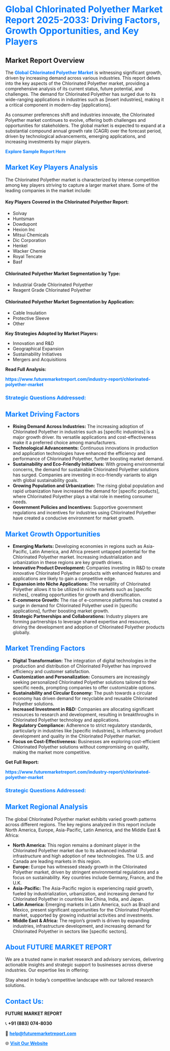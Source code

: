 <h1 style="color: #007BFF;">Global Chlorinated Polyether Market Report 2025-2033: Driving Factors, Growth Opportunities, and Key Players</h1>

<section id="overview">
<h2>Market Report Overview</h2>
<p>The <a href="https://www.futuremarketreport.com/industry-report/chlorinated-polyether-market" style="color: #007BFF; text-decoration: none;"><strong>Global Chlorinated Polyether Market</strong></a> is witnessing significant growth, driven by increasing demand across various industries. This report delves into the key aspects of the Chlorinated Polyether market, providing a comprehensive analysis of its current status, future potential, and challenges. The demand for Chlorinated Polyether has surged due to its wide-ranging applications in industries such as [insert industries], making it a critical component in modern-day [applications].</p>
<p>As consumer preferences shift and industries innovate, the Chlorinated Polyether market continues to evolve, offering both challenges and opportunities for stakeholders. The global market is expected to expand at a substantial compound annual growth rate (CAGR) over the forecast period, driven by technological advancements, emerging applications, and increasing investments by major players.</p>
</section>

<section id="overview">
<p><a href="https://www.futuremarketreport.com/request-sample/reportId=30990" style="color: #007BFF; text-decoration: none;"><strong>Explore Sample Report Here</strong></a></p>
</section>

<section id="key-players">
<h2 style="color: #007BFF;">Market Key Players Analysis</h2>
<p>The Chlorinated Polyether market is characterized by intense competition among key players striving to capture a larger market share. Some of the leading companies in the market include:</p>
<h4>Key Players Covered in the Chlorinated Polyether Report:</h4>
<ul><li>Solvay</li><li>Huntsman</li><li>Dowdupont</li><li>Hexion Inc</li><li>Mitsui Chemicals</li><li>Dic Corporation</li><li>Henkel</li><li>Wacker Chemie</li><li>Royal Tencate</li><li>Basf</li></ul>
<h4>Chlorinated Polyether Market Segmentation by Type:</h4>
<ul><li>Industrial Grade Chlorinated Polyether</li><li>Reagent Grade Chlorinated Polyether</li></ul>

<h4>Chlorinated Polyether Market Segmentation by Application:</h4>
<ul><li>Cable Insulation</li><li>Protective Sleeve</li><li>Other</li></ul>
<p><strong>Key Strategies Adopted by Market Players:</strong></p>
<ul>
<li>Innovation and R&D</li>
<li>Geographical Expansion</li>
<li>Sustainability Initiatives</li>
<li>Mergers and Acquisitions</li>
</ul>
</section>

<section>
<p><strong>Read Full Analysis: </strong></p><a href="https://www.futuremarketreport.com/industry-report/chlorinated-polyether-market" style="color: #007BFF; text-decoration: none;"><strong>https://www.futuremarketreport.com/industry-report/chlorinated-polyether-market</strong></a>
<h3 style="color: #007BFF;">Strategic Questions Addressed:</h3>
</section>

<section id="driving-factors">
<h2 style="color: #007BFF;">Market Driving Factors</h2>
<ul>
<li><strong>Rising Demand Across Industries:</strong> The increasing adoption of Chlorinated Polyether in industries such as [specific industries] is a major growth driver. Its versatile applications and cost-effectiveness make it a preferred choice among manufacturers.</li>
<li><strong>Technological Advancements:</strong> Continuous innovations in production and application technologies have enhanced the efficiency and performance of Chlorinated Polyether, further boosting market demand.</li>
<li><strong>Sustainability and Eco-Friendly Initiatives:</strong> With growing environmental concerns, the demand for sustainable Chlorinated Polyether solutions has surged. Companies are investing in eco-friendly variants to align with global sustainability goals.</li>
<li><strong>Growing Population and Urbanization:</strong> The rising global population and rapid urbanization have increased the demand for [specific products], where Chlorinated Polyether plays a vital role in meeting consumer needs.</li>
<li><strong>Government Policies and Incentives:</strong> Supportive government regulations and incentives for industries using Chlorinated Polyether have created a conducive environment for market growth.</li>
</ul>
</section>

<section id="growth-opportunities">
<h2 style="color: #007BFF;">Market Growth Opportunities</h2>
<ul>
<li><strong>Emerging Markets:</strong> Developing economies in regions such as Asia-Pacific, Latin America, and Africa present untapped potential for the Chlorinated Polyether market. Increasing industrialization and urbanization in these regions are key growth drivers.</li>
<li><strong>Innovative Product Development:</strong> Companies investing in R&D to create innovative Chlorinated Polyether products with enhanced features and applications are likely to gain a competitive edge.</li>
<li><strong>Expansion into Niche Applications:</strong> The versatility of Chlorinated Polyether allows it to be utilized in niche markets such as [specific niches], creating opportunities for growth and diversification.</li>
<li><strong>E-commerce Growth:</strong> The rise of e-commerce platforms has created a surge in demand for Chlorinated Polyether used in [specific applications], further boosting market growth.</li>
<li><strong>Strategic Partnerships and Collaborations:</strong> Industry players are forming partnerships to leverage shared expertise and resources, driving the development and adoption of Chlorinated Polyether products globally.</li>
</ul>
</section>

<section id="trending-factors">
<h2 style="color: #007BFF;">Market Trending Factors</h2>
<ul>
<li><strong>Digital Transformation:</strong> The integration of digital technologies in the production and distribution of Chlorinated Polyether has improved efficiency and customer satisfaction.</li>
<li><strong>Customization and Personalization:</strong> Consumers are increasingly seeking personalized Chlorinated Polyether solutions tailored to their specific needs, prompting companies to offer customizable options.</li>
<li><strong>Sustainability and Circular Economy:</strong> The push towards a circular economy has driven demand for recyclable and reusable Chlorinated Polyether solutions.</li>
<li><strong>Increased Investment in R&D:</strong> Companies are allocating significant resources to research and development, resulting in breakthroughs in Chlorinated Polyether technology and applications.</li>
<li><strong>Regulatory Compliance:</strong> Adherence to strict regulatory standards, particularly in industries like [specific industries], is influencing product development and quality in the Chlorinated Polyether market.</li>
<li><strong>Focus on Cost-Effectiveness:</strong> Businesses are exploring cost-efficient Chlorinated Polyether solutions without compromising on quality, making the market more competitive.</li>
</ul>
</section>

<section>
<p><strong>Get Full Report: </strong></p><a href="https://www.futuremarketreport.com/industry-report/chlorinated-polyether-market" style="color: #007BFF; text-decoration: none;"><strong>https://www.futuremarketreport.com/industry-report/chlorinated-polyether-market</strong></a>
<h3 style="color: #007BFF;">Strategic Questions Addressed:</h3>
</section>


<section id="regional-analysis">
<h2 style="color: #007BFF;">Market Regional Analysis</h2>
<p>The global Chlorinated Polyether market exhibits varied growth patterns across different regions. The key regions analyzed in this report include North America, Europe, Asia-Pacific, Latin America, and the Middle East & Africa:</p>
<ul>
<li><strong>North America:</strong> This region remains a dominant player in the Chlorinated Polyether market due to its advanced industrial infrastructure and high adoption of new technologies. The U.S. and Canada are leading markets in this region.</li>
<li><strong>Europe:</strong> Europe has witnessed steady growth in the Chlorinated Polyether market, driven by stringent environmental regulations and a focus on sustainability. Key countries include Germany, France, and the U.K.</li>
<li><strong>Asia-Pacific:</strong> The Asia-Pacific region is experiencing rapid growth, fueled by industrialization, urbanization, and increasing demand for Chlorinated Polyether in countries like China, India, and Japan.</li>
<li><strong>Latin America:</strong> Emerging markets in Latin America, such as Brazil and Mexico, present significant opportunities for the Chlorinated Polyether market, supported by growing industrial activities and investments.</li>
<li><strong>Middle East & Africa:</strong> The region’s growth is driven by expanding industries, infrastructure development, and increasing demand for Chlorinated Polyether in sectors like [specific sectors].</li>
</ul>
</section>

<footer>
<h2 style="color: #007BFF;">About FUTURE MARKET REPORT</h2>
<p>We are a trusted name in market research and advisory services, delivering actionable insights and strategic support to businesses across diverse industries. Our expertise lies in offering:</p>

<p>Stay ahead in today’s competitive landscape with our tailored research solutions.</p>

<h2 style="color: #007BFF;">Contact Us:</h2>
<p><strong>FUTURE MARKET REPORT</strong></p>
<p>📞 <strong>+91 (883) 074-8030</strong></p>
<p>📧 <strong><a href="mailto:help@futuremarketreport.com" style="color: #007BFF;">help@futuremarketreport.com</a></strong></p>
<p>🌐 <strong><a href="https://www.futuremarketreport.com/" style="color: #007BFF;">Visit Our Website</a></strong></p>
</footer>